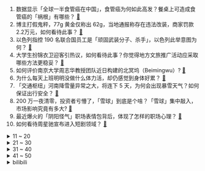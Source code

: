 1. 数据显示「全球一半食管癌在中国」，食管癌为何如此高发？餐桌上可造成食管癌的「祸根」有哪些？ [:link:](https://www.zhihu.com/question/641996157)
2. 博主打假鬼秤，77g 黄金仅称出 62g，当地通报称存在违法改装，商家罚款 2.2万元，如何看待此事？ [:link:](https://www.zhihu.com/question/641951578)
3. 以色列指控 190 名联合国员工是「顽固武装分子、杀手」，以色列此举意图为何？ [:link:](https://www.zhihu.com/question/641998279)
4. 大学生扮锦衣卫迎客引热议，如何看待此事？你觉得地方文旅推广活动应采取哪些方法更稳妥？ [:link:](https://www.zhihu.com/question/641992636)
5. 如何评价南京大学周志华教授团队近日构建的北冥坞（Beimingwu）? [:link:](https://www.zhihu.com/question/641968681)
6. 为什么每天上班明明没做什么体力活，却仍感觉到身体好累？ [:link:](https://www.zhihu.com/question/641399987)
7. 「交通枢纽」河南降雪量异常之大，将连下 5 天，为何会出现暴雪天气？如何保证出行安全？ [:link:](https://www.zhihu.com/question/641975485)
8. 200 万一夜清零，投资者亏懵了，「雪球」到底是个啥？「雪球」集中敲入，市场影响究竟有多大? [:link:](https://www.zhihu.com/question/641781873)
9. 最近爆火的「阴阳怪气」职场表情包背后，体现了怎样的职场心理？ [:link:](https://www.zhihu.com/question/641400019)
10. 如何看待周星驰宣布进入短剧领域？ [:link:](https://www.zhihu.com/question/641937749)
<details>
<summary>11 ~ 20</summary>

11. 李家超表示《基本法》第 23 条立法工作已经等了 26 年，香港等不起了，如何解读？哪些信息值得关注？ [:link:](https://www.zhihu.com/question/641993297)
12. 网传冀 F 牌奔驰车主插队不成，拳砸对方引擎盖，保定交警回应，如何看待此事？ [:link:](https://www.zhihu.com/question/641972202)
13. 比亚迪去年净利预计超 290 亿元，同比最高增长约 86%，新能源车销量创历史新高，哪些信息值得关注？ [:link:](https://www.zhihu.com/question/641988402)
14. 为什么高句丽威胁这么大，没有在隋末大乱时逐鹿中原？ [:link:](https://www.zhihu.com/question/293027495)
15. 如何看待博世高管说博世的优势华为无法比拟，没感觉到和华为之间有特别大的竞争压力？ [:link:](https://www.zhihu.com/question/641826179)
16. 广东汕头东海岸发现一头鲸鱼尸体，相关工作人员正在处置，具体原因为何？还有哪些细节值得关注？ [:link:](https://www.zhihu.com/question/641994894)
17. 高中每天6:40起，11:30睡合理吗？ [:link:](https://www.zhihu.com/question/640565087)
18. 上海优化限购政策，社保满 5 年非沪籍居民可在外环外（崇明区除外）限购 1 套住房，将带来哪些影响？ [:link:](https://www.zhihu.com/question/641996057)
19. 韩国线下销售从业者 10 年间大减 45 万余人，如何看待这一现象？可能是哪些原因导致的？ [:link:](https://www.zhihu.com/question/641804049)
20. 真的爱一个人的时候是什么样的呢? [:link:](https://www.zhihu.com/question/639522263)
</details>
<details>
<summary>21 ~ 30</summary>

21. 万元滑雪服和百元滑雪服有哪些本质的区别？ [:link:](https://www.zhihu.com/question/514119840)
22. 如何看待米哈游全平台削减原神创作者激励？ [:link:](https://www.zhihu.com/question/641937780)
23. 你是否认同「只有自己可以救自己」？如何反驳这一观点？ [:link:](https://www.zhihu.com/question/641330196)
24. 去爱和被爱哪个更幸福？ [:link:](https://www.zhihu.com/question/633073265)
25. 《热辣滚烫》《飞驰人生2》《第二十条》等9部电影官宣今年春节档，你最期待哪一部？哪一部会更受大众喜爱？ [:link:](https://www.zhihu.com/question/641779203)
26. 俗话说的「脸皮厚或薄」是天生还是后天形成的？怎么改变？ [:link:](https://www.zhihu.com/question/641330220)
27. 存款利率一降再降，继大额存单后，部分普通定期也被疯抢，有产品发售一小时就卖完了，哪些信息值得关注？ [:link:](https://www.zhihu.com/question/641959320)
28. 如何看待董明珠宣布将多发2亿年终奖？ [:link:](https://www.zhihu.com/question/641765075)
29. 现在的你还能接受一个人去电影院吗？ [:link:](https://www.zhihu.com/question/641303299)
30. AI 绘画高效出图的时代，画师还能用什么能力和它竞争？ [:link:](https://www.zhihu.com/question/641217555)
</details>
<details>
<summary>31 ~ 40</summary>

31. 你坚持骑自行车是为了什么？ [:link:](https://www.zhihu.com/question/639068918)
32. 马斯克称人类首次接受脑机接口芯片植入，对人类意味着什么？为什么有人兴奋有人担忧？ [:link:](https://www.zhihu.com/question/641946804)
33. 红楼梦开头，贾雨村为什么以薛蟠销户结案？这不是给薛家添麻烦吗？找个别人顶罪不是更好吗？ [:link:](https://www.zhihu.com/question/638986738)
34. 新手羽毛球拍比较推荐哪一个？ [:link:](https://www.zhihu.com/question/638473009)
35. 直播间「群面式」相亲兴起，条件摆在明面上，成不成只要三五分钟，如何看待此类相亲形式？ [:link:](https://www.zhihu.com/question/641968604)
36. 经历「至暗时刻」是一种什么感觉？如何挺过「至暗时刻」？ [:link:](https://www.zhihu.com/question/641330235)
37. 如何看待守望先锋设计师「腿短站得稳」发布视频哭诉自己被暴雪裁员？ [:link:](https://www.zhihu.com/question/641836770)
38. 有哪些香氛护手霜送人或自用都很合适？ [:link:](https://www.zhihu.com/question/637633414)
39. 哪些黄金耳饰适合作为新年礼物送给自己？ [:link:](https://www.zhihu.com/question/636574442)
40. 史航再度回应被指性骚扰，称已向法院提起诉讼，事件真实情况如何？哪些信息值得关注？ [:link:](https://www.zhihu.com/question/641992336)
</details>
<details>
<summary>41 ~ 50</summary>

41. 福建拟申报设立福耀科技大学，曹德旺捐款 100 亿元创立，哪些信息值得关注？ [:link:](https://www.zhihu.com/question/641941512)
42. 证监会发布「初步查明＊ST左江去年披露的财务信息严重不实，涉嫌重大财务造假」，哪些信息值得关注？ [:link:](https://www.zhihu.com/question/641995598)
43. 如果直属领导情绪非常不稳定，经常当众「骂」我，我该如何与之相处？ [:link:](https://www.zhihu.com/question/641400000)
44. 《2024年十大AI趋势预测》发布，AI应用场景、商业模式的迭代和革新，会给人类带来危机还是新机？ [:link:](https://www.zhihu.com/question/641781345)
45. 丰田再曝发动机测试存在违规，10 种车型停供，高管鞠躬道歉，哪些信息值得关注？ [:link:](https://www.zhihu.com/question/641941515)
46. 多地限制教师非正常流动，杭州年底前将对西部山区教师出政策，如何看待此举？将产生哪些影响？ [:link:](https://www.zhihu.com/question/641937606)
47. 美军基地遭无人机袭击造成 3 人死亡，原因可能是人为失误，大选将近，中东紧张事态会如何发展？ [:link:](https://www.zhihu.com/question/641947101)
48. 美国得州副州长称将继续在美墨边境修建刀片刺网等屏障，如果执法部门干预，将会与其对抗，透露哪些信息？ [:link:](https://www.zhihu.com/question/641941520)
49. 苏州全面取消住房限购，买房不做购房资格审核，新房仍限售两年，将带来哪些影响？ [:link:](https://www.zhihu.com/question/641963898)
50. 我国将遭遇 2008 年以来最复杂春运天气，何为最复杂春运天气？旅途中需做好哪些防护？ [:link:](https://www.zhihu.com/question/641947297)
</details><details>
<summary>bilibili</summary>

</details>